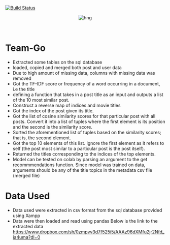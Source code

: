 [![Build Status](https://travis-ci.org/timolinn/hng.tech.svg?branch=master)](https://travis-ci.org/timolinn/hng.tech)

<div align="center">

![hng](https://res.cloudinary.com/iambeejayayo/image/upload/v1554240066/brand-logo.png)

<br>

</div>

# Team-Go
- Extracted some tables on the sql database
- loaded, copied and merged both post and user data
- Due to high amount of missing data, columns with missing data was removed
- Got the TF-IDF score or frequency of a word occurring in a document, i.e the title
- defining a function that takes in a post title as an input and outputs a list of the 10 most similar post.
- Construct a reverse map of indices and movie titles
- Got the index of the post given its title.
- Got the list of cosine similarity scores for that particular post with all posts. Convert it into a list of tuples where the first element is its position and the second is the similarity score.
- Sorted the aforementioned list of tuples based on the similarity scores; that is, the second element.
- Got the top 10 elements of this list. Ignore the first element as it refers to self (the post most similar to a particular post is the  post itself).
- Returned the titles corresponding to the indices of the top elements.
- Model can be tested on colab by parsing an argument to the get recommmendations function. Since model was trained on data, arguments should be any of the title topics in the metadata csv file (merged file)


# Data Used
- Data used were extracted in csv format from the sql database provided using Xampp
- Data were then loaded and read using pandas
Below is the link to the extracted data 
https://www.dropbox.com/sh/0zmpvv3d7f525i5/AAAz96dXMfu2jr2Nfd_ia4uma?dl=0
